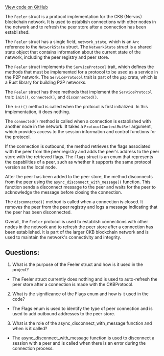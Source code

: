 [View code on GitHub](https://github.com/nervosnetwork/ckb/blob/develop/network/src/protocols/feeler.rs)

The `Feeler` struct is a protocol implementation for the CKB (Nervos) blockchain network. It is used to establish connections with other nodes in the network and to refresh the peer store after a connection has been established.

The `Feeler` struct has a single field, `network_state`, which is an `Arc` reference to the `NetworkState` struct. The `NetworkState` struct is a shared state object that contains information about the current state of the network, including the peer registry and peer store.

The `Feeler` struct implements the `ServiceProtocol` trait, which defines the methods that must be implemented for a protocol to be used as a service in the P2P network. The `ServiceProtocol` trait is part of the `p2p` crate, which is a Rust library for building P2P networks.

The `Feeler` struct has three methods that implement the `ServiceProtocol` trait: `init()`, `connected()`, and `disconnected()`.

The `init()` method is called when the protocol is first initialized. In this implementation, it does nothing.

The `connected()` method is called when a connection is established with another node in the network. It takes a `ProtocolContextMutRef` argument, which provides access to the session information and control functions for the protocol.

If the connection is outbound, the method retrieves the flags associated with the peer from the peer registry and adds the peer's address to the peer store with the retrieved flags. The `Flags` struct is an enum that represents the capabilities of a peer, such as whether it supports the same protocol version as the local node.

After the peer has been added to the peer store, the method disconnects from the peer using the `async_disconnect_with_message()` function. This function sends a disconnect message to the peer and waits for the peer to acknowledge the message before closing the connection.

The `disconnected()` method is called when a connection is closed. It removes the peer from the peer registry and logs a message indicating that the peer has been disconnected.

Overall, the `Feeler` protocol is used to establish connections with other nodes in the network and to refresh the peer store after a connection has been established. It is part of the larger CKB blockchain network and is used to maintain the network's connectivity and integrity.
## Questions:
 1. What is the purpose of the Feeler struct and how is it used in the project?
- The Feeler struct currently does nothing and is used to auto-refresh the peer store after a connection is made with the CKBProtocol.
2. What is the significance of the Flags enum and how is it used in the code?
- The Flags enum is used to identify the type of peer connection and is used to add outbound addresses to the peer store.
3. What is the role of the async_disconnect_with_message function and when is it called?
- The async_disconnect_with_message function is used to disconnect a session with a peer and is called when there is an error during the connection process.

